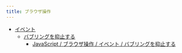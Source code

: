 ```yaml
---
title: ブラウザ操作
---
```



- [イベント](/n/n/PGM/JavaScript/Ope/ブラウザ操作/イベント/index.md)
    - [バブリングを抑止する](/n/n/PGM/JavaScript/Ope/ブラウザ操作/イベント/バブリングを抑止する/index.md)
        - [JavaScript / ブラウザ操作 / イベント / バブリングを抑止する](/d/2009/02/07/JavaScript_でバブリングを抑止する.md)




